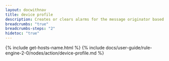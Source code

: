 ```yaml
---
layout: docwithnav
title: device profile
description: Creates or clears alarms for the message originator based on configured alarm rules.
breadcrumbs: "true"
breadcrumbs-steps: "2"
hidetoc: "true"
---
```


{% include get-hosts-name.html %}
{% include docs/user-guide/rule-engine-2-0/nodes/action/device-profile.md %}
